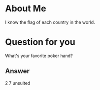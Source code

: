 # About Me
I know the flag of each country in the world. 

# Question for you 
What's your favorite poker hand?

## Answer
2 7 unsuited